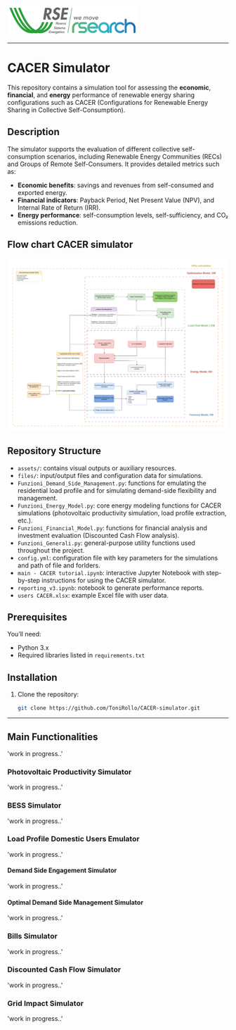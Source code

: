 <img title="logo_RSE" src="assets\readme_images\logo_RSE.PNG" alt="logo_RSE" data-align="center" width="300">

---

# CACER Simulator

This repository contains a simulation tool for assessing the **economic**, **financial**, and **energy** performance of renewable energy sharing configurations such as CACER (Configurations for Renewable Energy Sharing in Collective Self-Consumption).

## Description

The simulator supports the evaluation of different collective self-consumption scenarios, including Renewable Energy Communities (RECs) and Groups of Remote Self-Consumers. It provides detailed metrics such as:

- **Economic benefits**: savings and revenues from self-consumed and exported energy.
- **Financial indicators**: Payback Period, Net Present Value (NPV), and Internal Rate of Return (IRR).
- **Energy performance**: self-consumption levels, self-sufficiency, and CO₂ emissions reduction.

## Flow chart CACER simulator

<div style="text-align: center;">
  <img src="assets/readme_images/Flow_chart_simulator.png" alt="Flow_chart" width="1000">
</div>

## Repository Structure

- `assets/`: contains visual outputs or auxiliary resources.
- `files/`: input/output files and configuration data for simulations.
- `Funzioni_Demand_Side_Management.py`: functions for emulating the residential load profile and for simulating demand-side flexibility and management.
- `Funzioni_Energy_Model.py`: core energy modeling functions for CACER simulations (photovoltaic productivity simulation, load profile extraction, etc.).
- `Funzioni_Financial_Model.py`: functions for financial analysis and investment evaluation (Discounted Cash Flow analysis).
- `Funzioni_Generali.py`: general-purpose utility functions used throughout the project.
- `config.yml`: configuration file with key parameters for the simulations and path of file and forlders.
- `main - CACER tutorial.ipynb`: interactive Jupyter Notebook with step-by-step instructions for using the CACER simulator.
- `reporting_v3.ipynb`: notebook to generate performance reports.
- `users CACER.xlsx`: example Excel file with user data.

## Prerequisites

You’ll need:

- Python 3.x
- Required libraries listed in `requirements.txt`

## Installation

1. Clone the repository:

   ```bash
   git clone https://github.com/ToniRollo/CACER-simulator.git

---

## Main Functionalities

'work in progress..'

### Photovoltaic Productivity Simulator

'work in progress..'

### BESS Simulator

'work in progress..'

### Load Profile Domestic Users Emulator

'work in progress..'

#### Demand Side Engagement Simulator

'work in progress..'

#### Optimal Demand Side Management Simulator

'work in progress..'

### Bills Simulator

'work in progress..'

### Discounted Cash Flow Simulator

'work in progress..'

### Grid Impact Simulator

'work in progress..'
